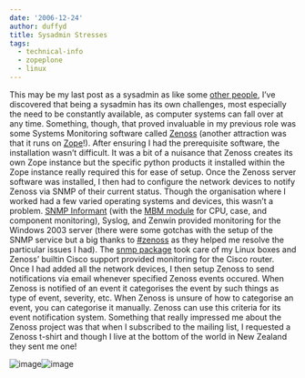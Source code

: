 ```yaml
---
date: '2006-12-24'
author: duffyd
title: Sysadmin Stresses
tags:
  - technical-info
  - zopeplone
  - linux
---
```


This may be my last post as a sysadmin as like some [other people](https://href.li/?http://tomster.org/blog/archive/2006/07/16/fulltime-developer), I’ve discovered that being a sysadmin has its own challenges, most especially the need to be constantly available, as computer systems can fall over at any time. Something, though, that proved invaluable in my previous role was some Systems Monitoring software called [Zenoss](https://href.li/?http://www.zenoss.org) (another attraction was that it runs on [Zope](https://href.li/?http://zope.org)!).
After ensuring I had the prerequisite software, the installation wasn’t difficult. It was a bit of a nuisance that Zenoss creates its own Zope instance but the specific python products it installed within the Zope instance really required this for ease of setup.
Once the Zenoss server software was installed, I then had to configure the network devices to notify Zenoss via SNMP of their current status. Though the organisation where I worked had a few varied operating systems and devices, this wasn’t a problem. [SNMP Informant](https://href.li/?http://www.snmp-informant.com/) (with the [MBM module](https://href.li/?http://www.wtcs.org/informant/products.htm#MBM) for CPU, case, and component monitoring), Syslog, and Zenwin provided monitoring for the Windows 2003 server (there were some gotchas with the setup of the SNMP service but a big thanks to [#zenoss](https://href.li/?denied:irc://irc.freenode.net/zenoss) as they helped me resolve the particular issues I had). The [snmp package](https://href.li/?http://net-snmp.sourceforge.net/) took care of my Linux boxes and Zenoss’ builtin Cisco support provided monitoring for the Cisco router.
Once I had added all the network devices, I then setup Zenoss to send notifications via email whenever specified Zenoss events occured.
When Zenoss is notified of an event it categorises the event by such things as type of event, severity, etc. When Zenoss is unsure of how to categorise an event, you can categorise it manually. Zenoss can use this criteria for its event notification system.
Something that really impressed me about the Zenoss project was that when I subscribed to the mailing list, I requested a Zenoss t-shirt and though I live at the bottom of the world in New Zealand they sent me one!

![image](https://dm2301files.storage.live.com/y4muFf8pPsw8uY9qAwrptBDYh6KW6KN5L5G8RSHVtePfkcwGXBv2FFXEJNU1lz_Ks6LLTl5iXC9qtBxhQlTi_pt_zvTGzYwk-Dm-GYRjioj7m57s6EVADMoDEpot0pqFLsrQsqkbscHMB7X2hR2PrpGfm0WJf24uy_5cGribepB0fuOWqt5hr4Fd9cCZ0h4412t?width=200&height=197&cropmode=none)![image](https://dm2301files.storage.live.com/y4meQbj49QvKO3vAcwyUTWTlEXJM1gdNy2OyDVZijnRjBtgCRUdHrqfze8LY5HkIImcFZ2dS96MRBwYtGfAkc5h3tM_EduU5sAEM5wvjPkeGPhO8l8tOcJS50KBg-6kYc7FyWrr9qRPWjnWIsFtb1powaHQU0FNyWhqhYlEfspMcSz-lfIR6muQFvykEn_krvFW?width=177&height=200&cropmode=none)

